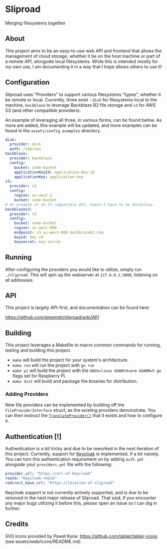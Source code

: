 # Sliproad

Merging filesystems together

## About

This project aims to be an easy-to-use web API and frontend that allows the
management of cloud storage, whether it be on the host machine or part of a
remote API, alongside local filesystems. While this is intended mostly for my 
own use, I am documenting it in a way that I hope allows others to use it!

## Configuration

Sliproad uses "Providers" to support various filesystems "types", whether it be
remote or local. Currently, three exist - `disk` for filesystems local to the
machine, `backblaze` to leverage Backblaze B2 file storage and `s3` for AWS S3
(and other compatible providers).

An example of leveraging all three, in various forms, can be found below. As 
more are added, this example will be updated, and more examples can be found in
the `assets/config_examples` directory.

```yaml
disk:
  provider: disk
  path: /tmp/nas
backblaze:
  provider: backblaze
  config:
    bucket: some-bucket
    applicationKeyId: application-key-id
    applicationKey: application-key
s3:
  provider: s3
  config:
    region: eu-west-2
    bucket: some-bucket
# An example of an S3 compatible API, doesn't have to be Backblaze.
backblazes3:
  provider: s3
  config:
    bucket: some-bucket
    region: us-west-000
    endpoint: s3.us-west-000.backblazeb2.com
    keyid: key-id
    keysecret: key-secret
```

## Running

After configuring the providers you would like to utilize, simply run 
`./sliproad`. This will spin up the webserver at `127.0.0.1:3000`, listening on
all addresses.

## API

This project is largely API-first, and documentation can be found here:

https://github.com/gmemstr/sliproad/wiki/API

## Building

This project leverages a Makefile to macro common commands for running, testing
and building this project.

 - `make` will build the project for your system's architecture.
 - `make run` will run the project with `go run`
 - `make pi` will build the project with the `GOOS=linux GOARCH=arm GOARM=5 go` flags set for Raspberry Pi.
 - `make dist` will build and package the binaries for distribution.

### Adding Providers

New file providers can be implemented by building off the 
`FileProviderInterface` struct, as the existing providers demonstrate. You can
then instruct the [`TranslateProvider()`](https://github.com/gmemstr/sliproad/blob/master/files/fileutils.go#L8-L21)
that it exists and how to configure it.

## Authentication [!]

Authentication is a bit tricky and due to be reworked in the next iteration of
this project. Currently, support for [Keycloak](https://www.keycloak.org/) is
implemented, if a bit naively. You can turn this authentication requirement on
by adding `auth.yml` alongside your `providers.yml` file with the following:

```yaml
provider_url: "https://url-of-keycloak"
realm: "keycloak-realm"
redirect_base_url: "https://location-of-sliproad"
```

Keycloak support is not currently actively supported, and is due to be removed 
in the next major release of Sliproad. That said, if you encounter any major 
bugs utilizing it before this, _please_ open an issue so I can dig in further.

## Credits

SVG Icons provided by Paweł Kuna: https://github.com/tabler/tabler-icons (see assets/web/icons/README.md)